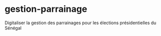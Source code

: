 # gestion-parrainage
Digitaliser la gestion des parrainages pour les élections présidentielles du Sénégal
